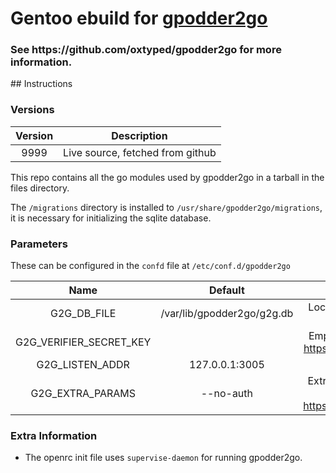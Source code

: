 # Gentoo ebuild for [gpodder2go](https://github.com/oxtyped/gpodder2go)
<h3>
See https://github.com/oxtyped/gpodder2go for more information.
</h3>
## Instructions

### Versions
|  Version  | Description   |
| :------------: | :------------: |
| 9999   |  Live source, fetched from github  |

This repo contains all the go modules used by gpodder2go in a tarball in the files directory.

The `/migrations` directory is installed to `/usr/share/gpodder2go/migrations`, it is necessary for initializing the sqlite database.

### Parameters
These can be configured in the `confd` file at `/etc/conf.d/gpodder2go`

| Name   |  Default  | Description   |
| :------------: | :------------: | :------------: |
| G2G_DB_FILE  |  /var/lib/gpodder2go/g2g.db  | Location of the gpodder2go sqlite db, your data is stored here   |
|  G2G_VERIFIER_SECRET_KEY  |    |  Empty by default, must be set before running, see https://github.com/oxtyped/gpodder2go#quickstart  |
|  G2G_LISTEN_ADDR  |  127.0.0.1:3005  |  The address to bind the listening socket to  |
|  G2G_EXTRA_PARAMS  |  --no-auth  |  Extra command line parameters passed directly to `gpodder2go serve`, see https://github.com/oxtyped/gpodder2go#limitations  |

### Extra Information

- The openrc init file uses `supervise-daemon` for running gpodder2go.



